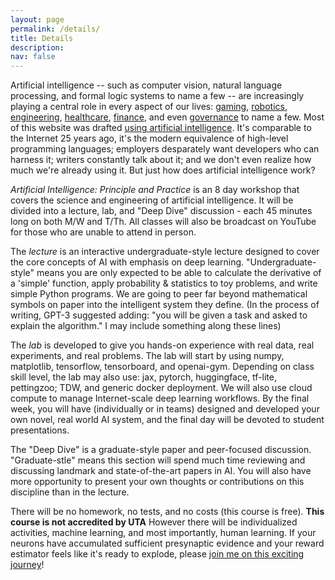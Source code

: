 ```yaml
---
layout: page
permalink: /details/
title: Details
description: 
nav: false
---
```


Artificial intelligence -- such as computer vision, natural language processing, and formal logic systems to name a few -- are increasingly playing a central role in every aspect of our lives: [gaming](https://nv-tlabs.github.io/gameGAN/), [robotics](https://arxiv.org/abs/1704.08617), [engineering](https://ai.googleblog.com/2020/04/chip-design-with-deep-reinforcement.html), [healthcare](https://www.ncbi.nlm.nih.gov/pmc/articles/PMC7325854/), [finance](https://www.turing.ac.uk/sites/default/files/2019-04/artificial_intelligence_in_finance_-_turing_report_0.pdf), and even [governance](https://ai.google/static/documents/perspectives-on-issues-in-ai-governance.pdf) to name a few. Most of this website was drafted [using artificial intelligence](https://copilot.github.com/). It's comparable to the Internet 25 years ago, it's the modern equivalence of high-level programming languages; employers desparately want developers who can harness it; writers constantly talk about it; and we don't even realize how much we're already using it. But just how does artificial intelligence work? 

*Artificial Intelligence: Principle and Practice* is an 8 day workshop that covers the science and engineering of artificial intelligence. It will be divided into a lecture, lab, and "Deep Dive" discussion - each 45 minutes long on both M/W and T/Th. All classes will also be broadcast on YouTube for those who are unable to attend in person. 

The *lecture* is an interactive undergraduate-style lecture designed to cover the core concepts of AI with emphasis on deep learning. "Undergraduate-style" means you are only expected to be able to calculate the derivative of a 'simple' function, apply probability & statistics to toy problems, and write simple Python programs. We are going to peer far beyond mathematical symbols on paper into the intelligent system they define. (In the process of writing, GPT-3 suggested adding: "you will be given a task and asked to explain the algorithm." I may include something along these lines)

The *lab* is developed to give you hands-on experience with real data, real experiments, and real problems. The lab will start by using numpy, matplotlib, tensorflow, tensorboard, and openai-gym. Depending on class skill level, the lab may also use: jax, pytorch, huggingface, tf-lite, pettingzoo; TDW, and generic docker deployment. We will also use cloud compute to manage Internet-scale deep learning workflows. By the final week, you will have (individually or in teams) designed and developed your own novel, real world AI system, and the final day will be devoted to student presentations.

The "Deep Dive" is a graduate-style paper and peer-focused discussion. "Graduate-stle" means this section will spend much time reviewing and discussing landmark and state-of-the-art papers in AI. You will also have more opportunity to present your own thoughts or contributions on this discipline than in the lecture. 

There will be no homework, no tests, and no costs (this course is free). **This course is not accredited by UTA** However there will be individualized activities, machine learning, and most importantly, human learning. If your neurons have accumulated sufficient presynaptic evidence and your reward estimator feels like it's ready to explode, please [join me on this exciting journey](https://jacobfv.github.io/Artificial-Intelligence-Principle-and-Practice/#signup)!